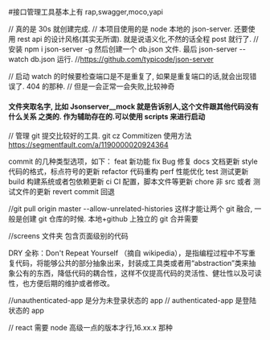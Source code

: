#接口管理工具基本上有 rap,swagger,moco,yapi

// 真的是 30s 就创建完成.
// 本项目使用的是 node 本地的 json-server. 还要使用 rest api 的设计风格(其实无所谓). 就是说语义化,不然的话全程 post 就行了.
// 安装 npm i json-server -g 然后创建一个 db.json 文件. 最后 json-server --watch db.json 运行. //https://github.com/typicode/json-server

// 启动 watch 的时候要检查端口是不是重复了, 如果是重复端口的话,就会出现错误了. 404 的那种. // 但是一会正常一会失败,比较神奇

#### 文件夹取名字, 比如 **Json**server\_\_mock 就是告诉别人,这个文件跟其他代码没有什么关系 之类的. 作为辅助存在的.可以使用 scripts 来进行启动

// 管理 git 提交比较好的工具. git cz Commitizen 使用方法 https://segmentfault.com/a/1190000020924364

commit 的几种类型选项，如下：
feat 新功能
fix Bug 修复
docs 文档更新
style 代码的格式，标点符号的更新
refactor 代码重构
perf 性能优化
test 测试更新
build 构建系统或者包依赖更新
ci CI 配置，脚本文件等更新
chore 非 src 或者 测试文件的更新
revert commit 回退

//git pull origin master --allow-unrelated-histories 这样才能让两个 git 融合, 一般是创建 git 仓库的时候. 本地+github 上独立的 git 合并需要

//screens 文件夹 包含页面级别的代码

DRY 全称：Don't Repeat Yourself （摘自 wikipedia），是指编程过程中不写重复代码，将能够公共的部分抽象出来，封装成工具类或者用“abstraction”类来抽象公有的东西，降低代码的耦合性，这样不仅提高代码的灵活性、健壮性以及可读性，也方便后期的维护或者修改。

//unauthenticated-app 是分为未登录状态的 app
// authenticated-app 是登陆状态的 app

// react 需要 node 高级一点的版本才行,16.xx.x 那种
